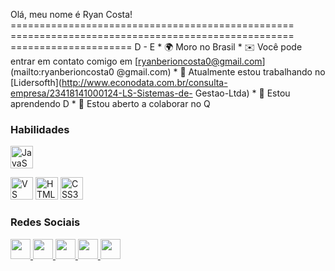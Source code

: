 Olá, meu nome é Ryan Costa! ================================================= ================================================= ===================== D - E * 🌍 Moro no Brasil * ✉️ Você pode entrar em contato comigo em [ryanberioncosta0@gmail.com](mailto:ryanberioncosta0 @gmail.com)[](mailto:ryanberioncosta0@gmail.com) * 🚀 Atualmente estou trabalhando no [Lidersofth](http://www.econodata.com.br/consulta-empresa/23418141000124-LS-Sistemas-de- Gestao-Ltda)[](http://www.econodata.com.br/consulta-empresa/23418141000124-LS-Sistemas-de-Gestao-Ltda) * 🧠 Estou aprendendo D * 🤝 Estou aberto a colaborar no Q

### Habilidades

<p align="left">
<a href="https://developer.mozilla.org/en-US/docs/Web/JavaScript" target="_blank" rel="noreferrer"><img src="https ://raw.githubusercontent.com/danielcranney/readme-generator/main/public/icons/skills/javascript-colored.svg" width="36" height="36" alt="JavaScript" /></a>
</p>
<a href="https://code.visualstudio.com/" target="_blank" rel="noreferrer"><img src="https://raw.githubusercontent.com/danielcranney/readme-generator/main/ public/icons/skills/visualstudiocode.svg" width="36" height="36" alt="VS Code" /></a> <a href="https://developer.mozilla.org/en-US /docs/Glossary/HTML5" target="_blank" rel="noreferrer"><img src="https://raw.githubusercontent.com/danielcranney/readme-generator/main/public/icons/skills/html5-colored .svg" width="36" height="36" alt="HTML5" /></a> <a href="https://www.w3.org/TR/CSS/#css" target="_blank " rel="noreferrer"><img src="https://raw.githubusercontent.com/danielcranney/readme-generator/main/public/icons/skills/css3-colored.svg" width="36" height=" 36" alt="CSS3" /></a>

### Redes Sociais

<p align="left"> </p> <a href="https://discord.com/users/drakoonhd1401" target="_blank" rel="noreferrer"> <imagem> <source media="(prefere esquema de cores: escuro)" srcset="https ://raw.githubusercontent.com/danielcranney/readme-generator/main/public/icons/socials/discord-dark.svg" /> <source media="(prefere-color-scheme: light)" srcset="https ://raw.githubusercontent.com/danielcranney/readme-generator/main/public/icons/socials/discord.svg" /> <img src="https://raw.githubusercontent.com/danielcranney/readme-generator/ main/public/icons/socials/discord.svg" width="32" height="32" /> </picture> </a> <a href="https://www.github.com/@RyanCosta14" target="_blank" rel="noreferrer"> <picture> <source media="(prefers-color-scheme: dark)" srcset=" https://raw.githubusercontent.com/danielcranney/readme-generator/main/public/icons/socials/github-dark.svg" /> <source media="(prefers-color-scheme: light)" srcset=" https://raw.githubusercontent.com/danielcranney/readme-generator/main/public/icons/socials/github.svg" /> <img src="https://raw.githubusercontent.com/danielcranney/readme-generator /main/public/icons/socials/github.svg" width="32" height="32" /> </picture> </a> <a href="http://www.instagram.com/r" target="_blank" rel="noreferrer"> <imagem> <source media="(prefere esquema de cores: escuro)" srcset="https ://raw.githubusercontent.com/danielcranney/readme-generator/main/public/icons/socials/instagram-dark.svg" /> <source media="(prefers-color-scheme: light)" srcset="https ://raw.githubusercontent.com/danielcranney/readme-generator/main/public/icons/socials/instagram.svg" /> <img src="https://raw.githubusercontent.com/danielcranney/readme-generator/ main/public/icons/socials/instagram.svg" width="32" height="32" /> </picture> </a> <a href="https://www.linkedin.com/in/https://www.linkedin.com/in/ryan-costa-32319a229?utm_source=share&utm_campaign=share_via&utm_content=profile&utm_medium=android_app" target="_blank" rel="noreferrer"> <imagem> <source media="(prefere esquema de cores: escuro)" srcset="https://raw.githubusercontent.com/danielcranney/readme-generator/main/public/icons/socials /linkedin-dark.svg" /> <source media="(prefers-color-scheme: light)" srcset="https://raw.githubusercontent.com/danielcranney/readme-generator/main/public/icons/socials /linkedin.svg" /> <img src="https://raw.githubusercontent.com/danielcranney/readme-generator/main/public/icons/socials/linkedin.svg" width="32" height="32" /> </imagem> </a> <a href="https://www.twitch.tv/D" target="_blank" rel="noreferrer"> <imagem> <source media="(prefere esquema de cores: escuro)" srcset="https ://raw.githubusercontent.com/danielcranney/readme-generator/main/public/icons/socials/twitch-dark.svg" /> <source media="(prefere-color-scheme: light)" srcset="https ://raw.githubusercontent.com/danielcranney/readme-generator/main/public/icons/socials/twitch.svg" /> <img src="https://raw.githubusercontent.com/danielcranney/readme-generator/ main/public/icons/socials/twitch.svg" width="32" height="32" /> </picture> </a>
